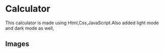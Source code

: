 # Calculator
This calculator is made using Html,Css,JavaScript.Also added light mode and dark mode as well,

## Images

